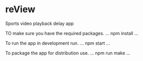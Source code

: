 # reView
Sports video playback delay app

TO make sure you have the required packages.
...
npm install
...

To run the app in development run.
...
npm start
...

To package the app for distribution use.
...
npm run make
...
